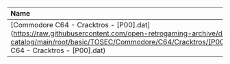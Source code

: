 |Name|Size|
|:---|---:|
|[Commodore C64 - Cracktros - [P00].dat](https://raw.githubusercontent.com/open-retrogaming-archive/dat-catalog/main/root/basic/TOSEC/Commodore/C64/Cracktros/[P00]/Commodore C64 - Cracktros - [P00].dat)|7418|
